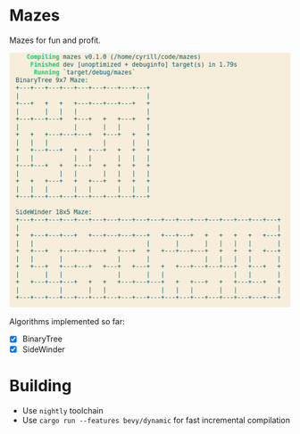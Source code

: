 # Mazes
Mazes for fun and profit.

![BinaryTree](mazes.png "BinaryTree")

Algorithms implemented so far:
* [x] BinaryTree
* [x] SideWinder

# Building
* Use `nightly` toolchain
* Use `cargo run --features bevy/dynamic` for fast incremental compilation